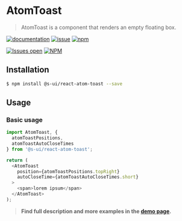 # AtomToast

> AtomToast is a component that renders an empty floating box.

[![documentation](https://img.shields.io/badge/read%20the%20doc-black?logo=readthedocs)](https://sui-components.vercel.app/workbench/atom/toast/)
[![issue](https://img.shields.io/badge/report%20a%20bug-black?logo=openbugbounty&logoColor=red)](https://github.com/SUI-Components/sui-components/issues/new?&projects=4&template=bug-report.yml&assignees=&template=report-a-bug.yml&title=🪲+&labels=bug,component,atom,toast)
[![npm](https://img.shields.io/npm/dt/%40s-ui/react-atom-toast?logo=npm&labelColor=black)](https://www.npmjs.com/package/@s-ui/react-atom-toast)

[![Issues open](https://img.shields.io/github/issues-search/SUI-Components/sui-components?query=is%3Aopen%20label%3Acomponent%20label%3Atoast&logo=openbugbounty&logoColor=red&label=issues%20open&color=red)](https://github.com/SUI-Components/sui-components/issues?q=is%3Aopen+label%3Acomponent+label%3Atoast)
[![NPM](https://img.shields.io/npm/l/%40s-ui%2Freact-atom-toast)](https://github.com/SUI-Components/sui-components/blob/main/components/atom/toast/LICENSE.md)

## Installation

```sh
$ npm install @s-ui/react-atom-toast --save
```

## Usage

### Basic usage

```js
import AtomToast, {
  atomToastPositions,
  atomToastAutoCloseTimes
} from '@s-ui/react-atom-toast';

return (
  <AtomToast
    position={atomToastPositions.topRight}
    autoCloseTime={atomToastAutoCloseTimes.short}
  >
    <span>lorem ipsum</span>
  </AtomToast>
);
```

> **Find full description and more examples in the [demo page](#).**
